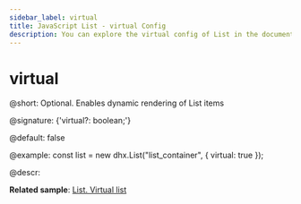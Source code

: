 ```yaml
---
sidebar_label: virtual
title: JavaScript List - virtual Config 
description: You can explore the virtual config of List in the documentation of the DHTMLX JavaScript UI library. Browse developer guides and API reference, try out code examples and live demos, and download a free 30-day evaluation version of DHTMLX Suite 7.
---
```


# virtual

@short: Optional. Enables dynamic rendering of List items

@signature: {'virtual?: boolean;'}

@default: false

@example:
const list = new dhx.List("list_container", {
	virtual: true
});

@descr:

**Related sample**: [List. Virtual list](https://snippet.dhtmlx.com/x4gxy38e)

[comment]: # (@related: list/configuration.md#dynamic-rendering-of-items)
